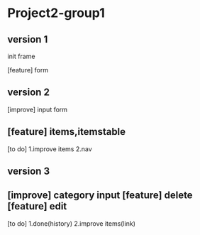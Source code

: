 

# Project2-group1 #

##  version 1 ##

  init frame

  [feature] form

##  version 2 ##

[improve] input form

[feature] items,itemstable
  -------------
  [to do]
  1.improve items
  2.nav

## version 3 ##

[improve] category input
  [feature] delete
  [feature] edit
  --------------
  [to do]
  1.done(history)
  2.improve items(link)
